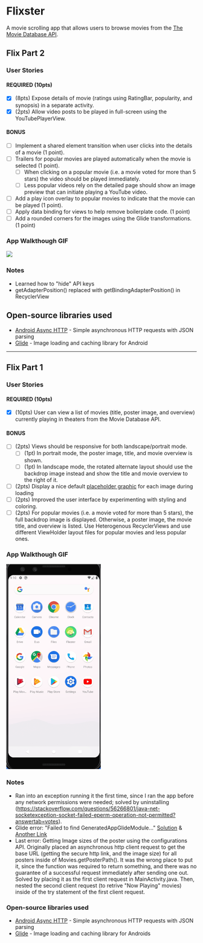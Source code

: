 # Flixster
A movie scrolling app that allows users to browse movies from the [The Movie Database API](http://docs.themoviedb.apiary.io/#).

## Flix Part 2

### User Stories

#### REQUIRED (10pts)

- [x] (8pts) Expose details of movie (ratings using RatingBar, popularity, and synopsis) in a separate activity.
- [x] (2pts) Allow video posts to be played in full-screen using the YouTubePlayerView.

#### BONUS

- [ ] Implement a shared element transition when user clicks into the details of a movie (1 point).
- [ ] Trailers for popular movies are played automatically when the movie is selected (1 point).
  - [ ] When clicking on a popular movie (i.e. a movie voted for more than 5 stars) the video should be played immediately.
  - [ ] Less popular videos rely on the detailed page should show an image preview that can initiate playing a YouTube video.
- [ ] Add a play icon overlay to popular movies to indicate that the movie can be played (1 point).
- [ ] Apply data binding for views to help remove boilerplate code. (1 point)
- [ ] Add a rounded corners for the images using the Glide transformations. (1 point)

### App Walkthough GIF
<img src="flixster2.gif" width=250><br>

### Notes

- Learned how to "hide" API keys
- getAdapterPosition() replaced with getBindingAdapterPosition() in RecyclerView

## Open-source libraries used
- [Android Async HTTP](https://github.com/codepath/CPAsyncHttpClient) - Simple asynchronous HTTP requests with JSON parsing
- [Glide](https://github.com/bumptech/glide) - Image loading and caching library for Android
---

## Flix Part 1

### User Stories

#### REQUIRED (10pts)
- [x] (10pts) User can view a list of movies (title, poster image, and overview) currently playing in theaters from the Movie Database API.

#### BONUS
- [ ] (2pts) Views should be responsive for both landscape/portrait mode.
   - [ ] (1pt) In portrait mode, the poster image, title, and movie overview is shown.
   - [ ] (1pt) In landscape mode, the rotated alternate layout should use the backdrop image instead and show the title and movie overview to the right of it.

- [ ] (2pts) Display a nice default [placeholder graphic](https://guides.codepath.org/android/Displaying-Images-with-the-Glide-Library#advanced-usage) for each image during loading
- [ ] (2pts) Improved the user interface by experimenting with styling and coloring.
- [ ] (2pts) For popular movies (i.e. a movie voted for more than 5 stars), the full backdrop image is displayed. Otherwise, a poster image, the movie title, and overview is listed. Use Heterogenous RecyclerViews and use different ViewHolder layout files for popular movies and less popular ones.

### App Walkthough GIF
<img src="walkthru.gif" width=250><br>

### Notes
- Ran into an exception running it the first time, since I ran the app before any network permissions were needed; solved by uninstalling (https://stackoverflow.com/questions/56266801/java-net-socketexception-socket-failed-eperm-operation-not-permitted?answertab=votes).
- Glide error: "Failed to find GeneratedAppGlideModule..." [Solution](https://stackoverflow.com/questions/49901629/glide-showing-error-failed-to-find-generatedappglidemodule) & [Another Link](https://bumptech.github.io/glide/doc/generatedapi.html)
- Last error: Getting Image sizes of the poster using the configurations API. Originally placed an asynchronous http client request to get the base URL (getting the secure http link, and the image size) for all posters inside of Movies.getPosterPath(). It was the wrong place to put it, since the function was required to return something, and there was no guarantee of a successful request immediately after sending one out. Solved by placing it as the first client request in MainActivity.java. Then, nested the second client request (to retrive "Now Playing" movies) inside of the try statement of the first client request.

### Open-source libraries used

- [Android Async HTTP](https://github.com/codepath/CPAsyncHttpClient) - Simple asynchronous HTTP requests with JSON parsing
- [Glide](https://github.com/bumptech/glide) - Image loading and caching library for Androids
